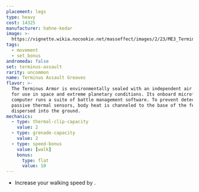 ```yaml
---
placement: legs
type: heavy
cost: 14325
manufacturer: hahne-kedar
image: >-
  https://vignette.wikia.nocookie.net/masseffect/images/2/23/ME3_Terminus_Assault_Armor.png/revision/latest?cb=20120314195928
tags:
  - movement
  - set_bonus
andromeda: false
set: terminus-assault
rarity: uncommon
name: Terminus Assault Greaves
flavor: >-
  The Terminus Armor is environmentally sealed with an independent air supply
  for use in space and extreme planetary conditions. Its onboard microframe
  computer runs a suite of battle management software. To prevent detection by
  passive thermal sensors, body heat is channeled to the base of the feet and
  dispersed into the ground.
mechanics:
  - type: thermal-clip-capacity
    value: 2
  - type: grenade-capacity
    value: 2
  - type: speed-bonus
    value: [walk]
    bonus:
      type: flat
      value: 10
---
```

- Increase your walking speed by <me-distance length='10' />.
